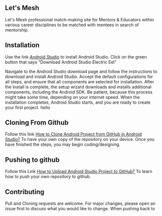 ## Let's Mesh

Let's Mesh professional match-making site for Mentors & Educators within various career disciplines to be matched with mentees in search of mentorship.

## Installation

Use the link [Android Studio](https://developer.android.com/studio) to install Android Studio.
Click on the green button that says "Download Android Studio Electric Eel"

Navigate to the Android Studio download page and follow the instructions to download and install 
Android Studio. Accept the default configurations for all steps, and ensure that all components are 
selected for installation. After the install is complete, the setup wizard downloads and installs 
additional components, including the Android SDK. Be patient, because this process might take some 
time, depending on your internet speed. When the installation completes, Android Studio starts, and 
you are ready to create your first project. hello

## Cloning From Github
Follow this link [How to Clone Android Project from GitHub in Android Studio?](https://www.geeksforgeeks.org/how-to-clone-android-project-from-github-in-android-studio/)
To have your own copy of the repository on your device. Once you have finished the steps, you may begin coding/designing.

## Pushing to github
Follow this Link [How to Upload Android Studio Project to GitHub?](https://dev.to/vtsen/how-to-upload-android-studio-project-to-github-4d2#:~:text=To%20push%20your%20files%2C%20click,"Commit%20and%20Push"%20above.)
To learn how to push your own repository to github.


## Contributing

Pull and Cloning requests are welcome. For major changes, please open an issue first
to discuss what you would like to change. When pushing back to 


